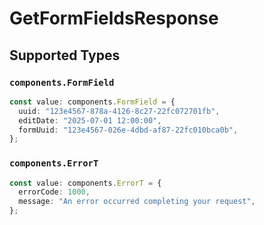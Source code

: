 # GetFormFieldsResponse


## Supported Types

### `components.FormField`

```typescript
const value: components.FormField = {
  uuid: "123e4567-878a-4126-8c27-22fc072701fb",
  editDate: "2025-07-01 12:00:00",
  formUuid: "123e4567-026e-4dbd-af87-22fc010bca0b",
};
```

### `components.ErrorT`

```typescript
const value: components.ErrorT = {
  errorCode: 1000,
  message: "An error occurred completing your request",
};
```

